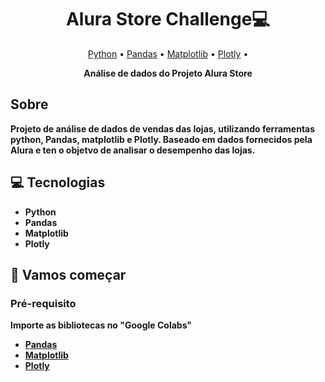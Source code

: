 <h1 align="center" style="font-weight: bold;">Alura Store Challenge💻</h1>

<p align="center">
 <a href="#tech">Python</a> • 
 <a href="#started">Pandas</a> • 
  <a href="#routes"> Matplotlib</a> •
 <a href="#colab">Plotly</a> •
</p>

<p align="center">
    <b>Análise de dados do Projeto Alura Store
</p>
<h2 id="routes">Sobre</h2>
Projeto de análise de dados de vendas das lojas, utilizando ferramentas python, Pandas, matplotlib e Plotly. Baseado em dados fornecidos pela Alura e ten o objetvo de analisar o desempenho das lojas.

<h2 id="technologies">💻 Tecnologias</h2>

- Python
- Pandas
- Matplotlib
- Plotly

<h2 id="started">🚀 Vamos começar</h2>
<h3>Pré-requisito</h3>

Importe as bibliotecas no "Google Colabs"

- [Pandas](https://pandas.pydata.org/)
- [Matplotlib](https://matplotlib.org/)
- [Plotly](https://plotly.com/)


